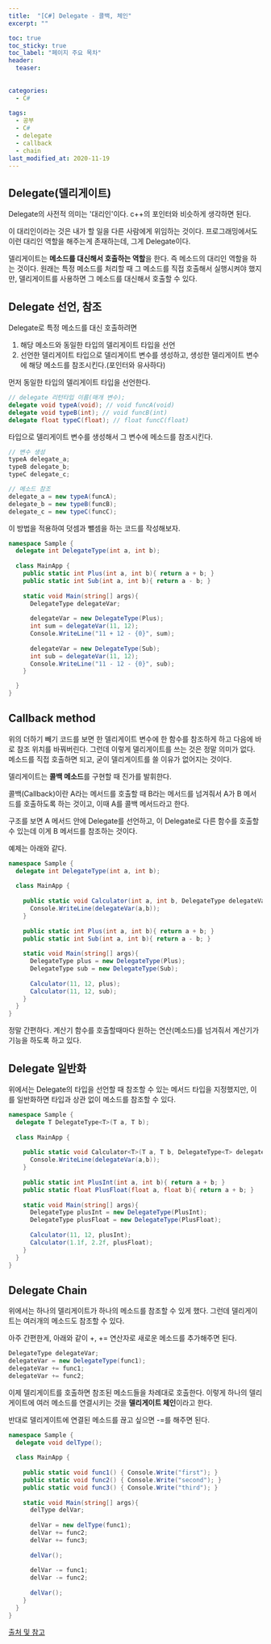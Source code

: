 ```yaml
---
title:  "[C#] Delegate - 콜백, 체인"
excerpt: ""

toc: true
toc_sticky: true
toc_label: "페이지 주요 목차"
header:
  teaser: 
  
  
categories:
  - C#
  
tags:
  - 공부
  - C#
  - delegate
  - callback
  - chain
last_modified_at: 2020-11-19
---
```


## Delegate(델리게이트)

Delegate의 사전적 의미는 '대리인'이다. c++의 포인터와 비슷하게 생각하면 된다.

이 대리인이라는 것은 내가 할 일을 다른 사람에게 위임하는 것이다. 프로그래밍에서도 이런 대리인 역할을 해주는게 존재하는데, 그게 Delegate이다.

델리게이트는 **메소드를 대신해서 호출하는 역할**을 한다. 즉 메소드의 대리인 역할을 하는 것이다. 원래는 특정 메소드를 처리할 때 그 메소드를 직접 호출해서 실행시켜야 했지만,
델리게이트를 사용하면 그 메소드를 대신해서 호출할 수 있다.

## Delegate 선언, 참조

Delegate로 특정 메소드를 대신 호출하려면 

1. 해당 메소드와 동일한 타입의 델리게이트 타입을 선언
2. 선언한 델리게이트 타입으로 델리게이트 변수를 생성하고, 생성한 델리게이트 변수에 해당 메소드를 참조시킨다.(포인터와 유사하다)

먼저 동일한 타입의 델리게이트 타입을 선언한다. 

```c#
// delegate 리턴타입 이름(매개 변수);
delegate void typeA(void); // void funcA(void)
delegate void typeB(int); // void funcB(int)
delegate float typeC(float); // float funcC(float)
```
타입으로 델리게이트 변수를 생성해서 그 변수에 메소드를 참조시킨다.

```c#
// 변수 생성
typeA delegate_a;
typeB delegate_b;
typeC delegate_c;

// 메소드 참조
delegate_a = new typeA(funcA);
delegate_b = new typeB(funcB);
delegate_c = new typeC(funcC);
```

이 방법을 적용하여 덧셈과 뺄셈을 하는 코드를 작성해보자.

```c#
namespace Sample {
  delegate int DelegateType(int a, int b);
  
  class MainApp {
    public static int Plus(int a, int b){ return a + b; }
    public static int Sub(int a, int b){ return a - b; }
    
    static void Main(string[] args){
      DelegateType delegateVar;
      
      delegateVar = new DelegateType(Plus);
      int sum = delegateVar(11, 12);
      Console.WriteLine("11 + 12 - {0}", sum);
      
      delegateVar = new DelegateType(Sub);
      int sub = delegateVar(11, 12);
      Console.WriteLine("11 - 12 - {0}", sub);
    }

  }
}
```

## Callback method

위의 더하기 빼기 코드를 보면 한 델리게이트 변수에 한 함수를 참조하게 하고 다음에 바로 참조 위치를 바꿔버린다.
그런데 이렇게 델리게이트를 쓰는 것은 정말 의미가 없다. 메소드를 직접 호출하면 되고, 굳이 델리게이트를 쓸 이유가 없어지는 것이다.

델리게이트는 **콜백 메소드**를 구현할 때 진가를 발휘한다.

콜백(Callback)이란 A라는 메서드를 호출할 때 B라는 메서드를 넘겨줘서 A가 B 메서드를 호출하도록 하는 것이고, 이때 A를 콜백 메서드라고 한다.

구조를 보면 A 메서드 안에 Delegate를 선언하고, 이 Delegate로 다른 함수를 호출할 수 있는데 이게 B 메서드를 참조하는 것이다.

예제는 아래와 같다.

```c#
namespace Sample {
  delegate int DelegateType(int a, int b);
  
  class MainApp {
  
    public static void Calculator(int a, int b, DelegateType delegateVar){
      Console.WriteLine(delegateVar(a,b));
    }
    
    public static int Plus(int a, int b){ return a + b; }
    public static int Sub(int a, int b){ return a - b; }
    
    static void Main(string[] args){
      DelegateType plus = new DelegateType(Plus);
      DelegateType sub = new DelegateType(Sub);
      
      Calculator(11, 12, plus);
      Calculator(11, 12, sub);
    }
  }
}
```

정말 간편하다. 계산기 함수를 호출할때마다 원하는 연산(메소드)를 넘겨줘서 계산기가 기능을 하도록 하고 있다.

## Delegate 일반화

위에서는 Delegate의 타입을 선언할 때 참조할 수 있는 메서드 타입을 지정했지만, 이를 일반화하면 타입과 상관 없이 메소드를 참조할 수 있다.

```c#
namespace Sample {
  delegate T DelegateType<T>(T a, T b);
  
  class MainApp {
  
    public static void Calculator<T>(T a, T b, DelegateType<T> delegateVar){
      Console.WriteLine(delegateVar(a,b));
    }
    
    public static int PlusInt(int a, int b){ return a + b; }
    public static float PlusFloat(float a, float b){ return a + b; }
    
    static void Main(string[] args){
      DelegateType plusInt = new DelegateType(PlusInt);
      DelegateType plusFloat = new DelegateType(PlusFloat);
      
      Calculator(11, 12, plusInt);
      Calculator(1.1f, 2.2f, plusFloat);
    }
  }
}
```

## Delegate Chain

위에서는 하나의 델리게이트가 하나의 메소드를 참조할 수 있게 했다. 그런데 델리게이트는 여러개의 메소드도 참조할 수 있다.

아주 간편한게, 아래와 같이 +, += 연산자로 새로운 메소드를 추가해주면 된다.

```c#
DelegateType delegateVar;
delegateVar = new DelegateType(func1);
delegateVar += func1;
delegateVar += func2;
```

이제 델리게이트를 호출하면 참조된 메소드들을 차례대로 호출한다. 이렇게 하나의 델리게이트에 여러 메소드를 연결시키는 것을 **델리게이트 체인**이라고 한다.

반대로 델리게이트에 연결된 메소드를 끊고 싶으면 -=를 해주면 된다.

```c#
namespace Sample {
  delegate void delType();
  
  class MainApp {
  
    public static void func1() { Console.Write("first"); }
    public static void func2() { Console.Write("second"); }
    public static void func3() { Console.Write("third"); }
    
    static void Main(string[] args){
      delType delVar;
      
      delVar = new delType(func1);
      delVar += func2;
      delVar += func3;
      
      delVar();
      
      delVar -= func1;
      delVar -= func2;
      
      delVar();
    }
  }
}
```


[출처 및 참고](https://mrw0119.tistory.com/19)
